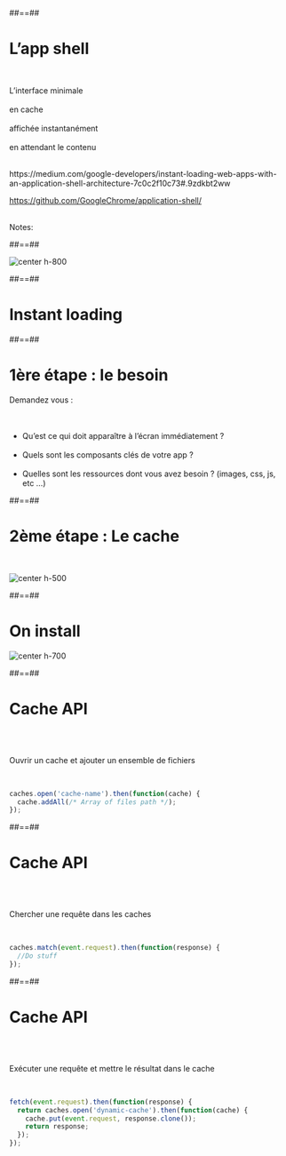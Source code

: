 ##==##

# L’app shell

<br>
<p class="center">
L’interface minimale<br><br>
en cache<br><br>
affichée instantanément<br><br>
en attendant le contenu<br>
</p>

<br>
https://medium.com/google-developers/instant-loading-web-apps-with-an-application-shell-architecture-7c0c2f10c73#.9zdkbt2ww
<!-- .element: class="center" -->

https://github.com/GoogleChrome/application-shell/

<!-- .element: class="center" -->

<br>
Notes:

##==##

![center h-800](./assets/images/app_shell.png)

##==##

<!-- .slide: data-background="./assets/images/polaroid.png" class="transition-white transition-center" -->

# Instant loading

##==##

# 1ère étape : le besoin

Demandez vous :
<br><br><br>

- Qu’est ce qui doit apparaître à l’écran immédiatement ?
  <br><br>
- Quels sont les composants clés de votre app ?
  <br><br>
- Quelles sont les ressources dont vous avez besoin ? (images, css, js, etc …)

##==##

# 2ème étape : Le cache

<br>

![center h-500](./assets/images/minifig.png)

##==##

# On install

![center h-700](./assets/images/sw_install.png)

##==##

<!-- .slide: class="with-code" -->

# Cache API

<br><br>

Ouvrir un cache et ajouter un ensemble de fichiers

<!-- .element: class="center" -->

<br>

```javascript
caches.open('cache-name').then(function(cache) {
  cache.addAll(/* Array of files path */);
});
```

<!-- .element: class="big-code" -->

##==##

<!-- .slide: class="with-code" -->

# Cache API

<br><br>

Chercher une requête dans les caches

<!-- .element: class="center" -->

<br>

```javascript
caches.match(event.request).then(function(response) {
  //Do stuff
});
```

<!-- .element: class="big-code" -->

##==##

<!-- .slide: class="with-code" -->

# Cache API

<br><br>

Exécuter une requête et mettre le résultat dans le cache

<!-- .element: class="center" -->

<br>

```javascript
fetch(event.request).then(function(response) {
  return caches.open('dynamic-cache').then(function(cache) {
    cache.put(event.request, response.clone());
    return response;
  });
});
```

<!-- .element: class="big-code" -->
